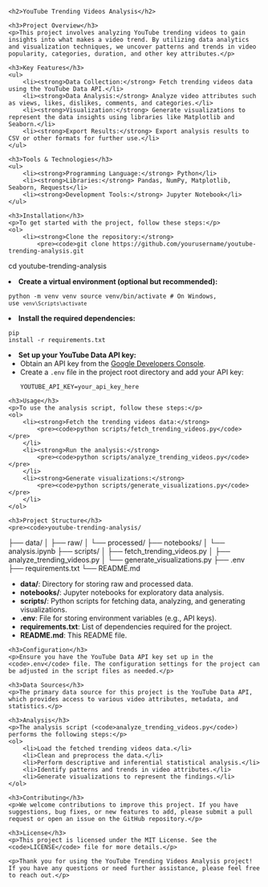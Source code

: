 <!DOCTYPE html>
<html lang="en">
<head>
    <meta charset="UTF-8">
    <meta name="viewport" content="width=device-width, initial-scale=1.0">
    <title>YouTube Trending Videos Analysis</title>
</head>
<body>

    <h2>YouTube Trending Videos Analysis</h2>

    <h3>Project Overview</h3>
    <p>This project involves analyzing YouTube trending videos to gain insights into what makes a video trend. By utilizing data analytics and visualization techniques, we uncover patterns and trends in video popularity, categories, duration, and other key attributes.</p>

    <h3>Key Features</h3>
    <ul>
        <li><strong>Data Collection:</strong> Fetch trending videos data using the YouTube Data API.</li>
        <li><strong>Data Analysis:</strong> Analyze video attributes such as views, likes, dislikes, comments, and categories.</li>
        <li><strong>Visualization:</strong> Generate visualizations to represent the data insights using libraries like Matplotlib and Seaborn.</li>
        <li><strong>Export Results:</strong> Export analysis results to CSV or other formats for further use.</li>
    </ul>

    <h3>Tools & Technologies</h3>
    <ul>
        <li><strong>Programming Language:</strong> Python</li>
        <li><strong>Libraries:</strong> Pandas, NumPy, Matplotlib, Seaborn, Requests</li>
        <li><strong>Development Tools:</strong> Jupyter Notebook</li>
    </ul>

    <h3>Installation</h3>
    <p>To get started with the project, follow these steps:</p>
    <ol>
        <li><strong>Clone the repository:</strong>
            <pre><code>git clone https://github.com/yourusername/youtube-trending-analysis.git
cd youtube-trending-analysis</code></pre>
        </li>
        <li><strong>Create a virtual environment (optional but recommended):</strong>
            <pre><code>python -m venv venv
source venv/bin/activate # On Windows, use `venv\Scripts\activate`</code></pre>
        </li>
        <li><strong>Install the required dependencies:</strong>
            <pre><code>pip install -r requirements.txt</code></pre>
        </li>
        <li><strong>Set up your YouTube Data API key:</strong>
            <ul>
                <li>Obtain an API key from the <a href="https://console.developers.google.com/" target="_blank">Google Developers Console</a>.</li>
                <li>Create a <code>.env</code> file in the project root directory and add your API key:
                    <pre><code>YOUTUBE_API_KEY=your_api_key_here</code></pre>
                </li>
            </ul>
        </li>
    </ol>

    <h3>Usage</h3>
    <p>To use the analysis script, follow these steps:</p>
    <ol>
        <li><strong>Fetch the trending videos data:</strong>
            <pre><code>python scripts/fetch_trending_videos.py</code></pre>
        </li>
        <li><strong>Run the analysis:</strong>
            <pre><code>python scripts/analyze_trending_videos.py</code></pre>
        </li>
        <li><strong>Generate visualizations:</strong>
            <pre><code>python scripts/generate_visualizations.py</code></pre>
        </li>
    </ol>

    <h3>Project Structure</h3>
    <pre><code>youtube-trending-analysis/
├── data/
│   ├── raw/
│   └── processed/
├── notebooks/
│   └── analysis.ipynb
├── scripts/
│   ├── fetch_trending_videos.py
│   ├── analyze_trending_videos.py
│   └── generate_visualizations.py
├── .env
├── requirements.txt
└── README.md</code></pre>
    <ul>
        <li><strong>data/</strong>: Directory for storing raw and processed data.</li>
        <li><strong>notebooks/</strong>: Jupyter notebooks for exploratory data analysis.</li>
        <li><strong>scripts/</strong>: Python scripts for fetching data, analyzing, and generating visualizations.</li>
        <li><strong>.env</strong>: File for storing environment variables (e.g., API keys).</li>
        <li><strong>requirements.txt</strong>: List of dependencies required for the project.</li>
        <li><strong>README.md</strong>: This README file.</li>
    </ul>

    <h3>Configuration</h3>
    <p>Ensure you have the YouTube Data API key set up in the <code>.env</code> file. The configuration settings for the project can be adjusted in the script files as needed.</p>

    <h3>Data Sources</h3>
    <p>The primary data source for this project is the YouTube Data API, which provides access to various video attributes, metadata, and statistics.</p>

    <h3>Analysis</h3>
    <p>The analysis script (<code>analyze_trending_videos.py</code>) performs the following steps:</p>
    <ol>
        <li>Load the fetched trending videos data.</li>
        <li>Clean and preprocess the data.</li>
        <li>Perform descriptive and inferential statistical analysis.</li>
        <li>Identify patterns and trends in video attributes.</li>
        <li>Generate visualizations to represent the findings.</li>
    </ol>

    <h3>Contributing</h3>
    <p>We welcome contributions to improve this project. If you have suggestions, bug fixes, or new features to add, please submit a pull request or open an issue on the GitHub repository.</p>

    <h3>License</h3>
    <p>This project is licensed under the MIT License. See the <code>LICENSE</code> file for more details.</p>

    <p>Thank you for using the YouTube Trending Videos Analysis project! If you have any questions or need further assistance, please feel free to reach out.</p>

</body>
</html>
